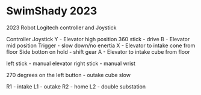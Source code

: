 # SwimShady 2023
 2023 Robot
 Logitech controller and Joystick 

 Controller                                                        Joystick
 Y - Elevator high position                                   360 stick - drive
 B - Elevator mid position                                    Trigger - slow down/no enertia
 X - Elevator to intake cone from floor                       Side botton on hold - shift gear
 A - Elevator to intake cube from floor

 left stick - manual elevator 
 right stick - manual wrist 

270 degrees on the left button -
                 outake cube slow

R1 - intake 
L1 - outake 
R2 - home
L2 - double substation 
